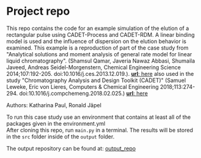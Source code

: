 # Project repo
This repo contains the code for an example simulation of the elution of a rectangular pulse using CADET-Process and CADET-RDM. A linear binding model is used and the influence of dispersion on the elution behavior is examined. This example is a reproduction of part of the case study from "Analytical solutions and moment analysis of general rate model for linear liquid chromatography". (Shamsul Qamar, Javeria Nawaz Abbasi, Shumaila Javeed, Andreas Seidel-Morgenstern, Chemical Engineering Science 2014;107:192-205. doi:10.1016/j.ces.2013.12.019.). [**url**: here](https://doi.org/10.1016/j.ces.2013.12.019) 
also used in the study "Chromatography Analysis and Design Toolkit (CADET)" (Samuel Leweke, Eric von Lieres, Computers & Chemical Engineering 2018;113:274-294. doi:10.1016/j.compchemeng.2018.02.025.)  [**url**: here](https://doi.org/10.1016/j.compchemeng.2018.02.025) <br> 

Authors: Katharina Paul, Ronald Jäpel

To run this case study use an environment that contains at least all of the packages given in the environment.yml <br>
After cloning this repo, run `main.py` in a terminal. The results will be stored in the `src` folder inside of the `output` folder. 



The output repository can be found at:
[output_repo](https://github.com/cadet/RDM-Example-Rectangular-Pulse-Output)
